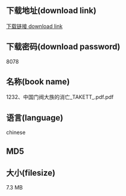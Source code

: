 ## 下载地址(download link)
[下载链接 download link](https://voluble-croquembouche-d321dc.netlify.app/?s=1232%E3%80%81%E4%B8%AD%E5%9B%BD%E9%97%A8%E9%98%80%E5%A4%A7%E6%97%8F%E7%9A%84%E6%B6%88%E4%BA%A1_TAKETT_.pdf)

## 下载密码(download password)
8078

## 名称(book name)
1232、中国门阀大族的消亡_TAKETT_.pdf.pdf

## 语言(language)
chinese

## MD5


## 大小(filesize)
7.3 MB
